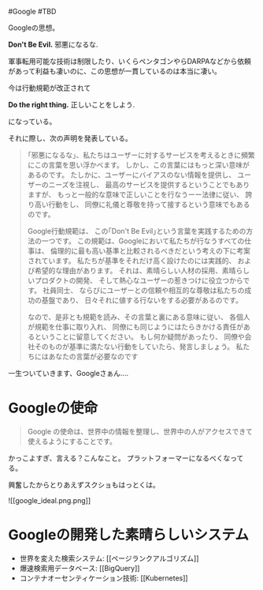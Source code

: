 #Google #TBD 

Googleの思想。

**Don't Be Evil.**
邪悪になるな.

軍事転用可能な技術は制限したり、いくらペンタゴンやらDARPAなどから依頼があって利益も凄いのに、この思想が一貫しているのは本当に凄い。

今は行動規範が改正されて

**Do the right thing.**
正しいことをしよう.

になっている。

それに際し、次の声明を発表している。

> ｢邪悪になるな｣、私たちはユーザーに対するサービスを考えるときに頻繁にこの言葉を思い浮かべます。
しかし、この言葉にはもっと深い意味があるのです。
たしかに、ユーザーにバイアスのない情報を提供し、
ユーザーのニーズを注視し、
最高のサービスを提供するということでもありますが、
もっと一般的な意味で正しいことを行なうーー法律に従い、
誇り高い行動をし、
同僚に礼儀と尊敬を持って接するという意味でもあるのです。  
>
> Google行動規範は、
この｢Don't Be Evil｣という言葉を実践するための方法の一つです。
この規範は、Googleにおいて私たちが行なうすべての仕事は、
倫理的に最も高い基準と比較されるべきだという考えの下に考案されています。
私たちが基準をそれだけ高く設けたのには実践的、
および希望的な理由があります。
> それは、素晴らしい人材の採用、素晴らしいプロダクトの開発、
> そして熱心なユーザーの惹きつけに役立つからです。
> 社員同士、
ならびにユーザーとの信頼や相互的な尊敬は私たちの成功の基盤であり、
> 日々それに値する行ないをする必要があるのです。  
>  
> なので、是非とも規範を読み、その言葉と裏にある意味に従い、
> 各個人が規範を仕事に取り入れ、
> 同僚にも同じようにはたらきかける責任があるということに留意してください。
> もし何か疑問があったり、
> 同僚や会社そのものが基準に満たない行動をしていたら、発言しましょう。
> 私たちにはあなたの言葉が必要なのです

一生ついていきます、Googleさぁん....

# Googleの使命

> Google の使命は、世界中の情報を整理し、世界中の人がアクセスできて使えるようにすることです。

かっこよすぎ、言える？こんなこと。
プラットフォーマーになるべくなってる。

興奮したからとりあえずスクショもはっとくは。

![[google_ideal.png.png]]

# Googleの開発した素晴らしいシステム

- 世界を変えた検索システム: [[ページランクアルゴリズム]]
- 爆速検索用データベース: [[BigQuery]]
- コンテナオーセンティケーション技術: [[Kubernetes]]